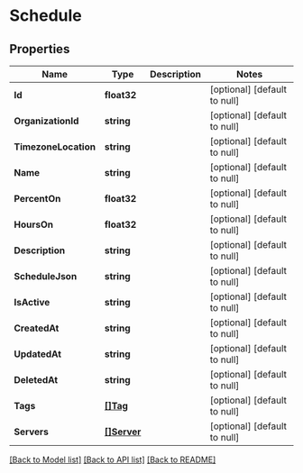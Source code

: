 # Schedule

## Properties
Name | Type | Description | Notes
------------ | ------------- | ------------- | -------------
**Id** | **float32** |  | [optional] [default to null]
**OrganizationId** | **string** |  | [optional] [default to null]
**TimezoneLocation** | **string** |  | [optional] [default to null]
**Name** | **string** |  | [optional] [default to null]
**PercentOn** | **float32** |  | [optional] [default to null]
**HoursOn** | **float32** |  | [optional] [default to null]
**Description** | **string** |  | [optional] [default to null]
**ScheduleJson** | **string** |  | [optional] [default to null]
**IsActive** | **string** |  | [optional] [default to null]
**CreatedAt** | **string** |  | [optional] [default to null]
**UpdatedAt** | **string** |  | [optional] [default to null]
**DeletedAt** | **string** |  | [optional] [default to null]
**Tags** | [**[]Tag**](Tag.md) |  | [optional] [default to null]
**Servers** | [**[]Server**](Server.md) |  | [optional] [default to null]

[[Back to Model list]](../README.md#documentation-for-models) [[Back to API list]](../README.md#documentation-for-api-endpoints) [[Back to README]](../README.md)


